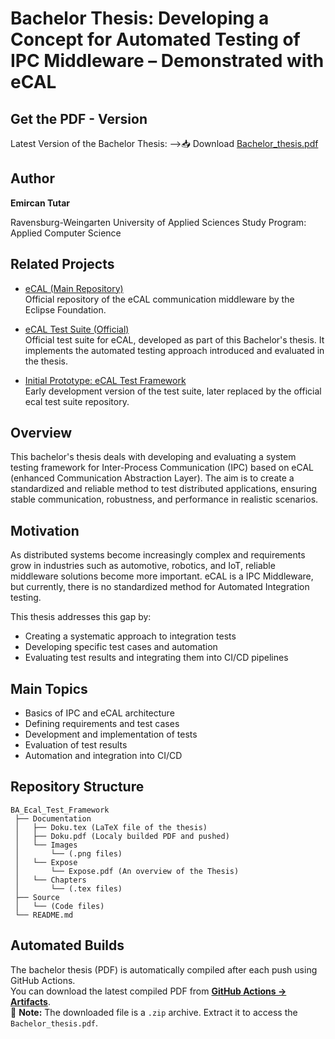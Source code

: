 # Bachelor Thesis: Developing a Concept for Automated Testing of IPC Middleware – Demonstrated with eCAL

## Get the PDF - Version
Latest Version of the Bachelor Thesis:
-->📥 Download [Bachelor_thesis.pdf](https://github.com/EmirTutar/bachelor-thesis-ipc-testing/releases/latest/download/Bachelor_thesis.pdf)

## Author
**Emircan Tutar**  
 
Ravensburg-Weingarten University of Applied Sciences
Study Program: Applied Computer Science 

## Related Projects

- [eCAL (Main Repository)](https://github.com/eclipse-ecal/ecal)  
  Official repository of the eCAL communication middleware by the Eclipse Foundation.

- [eCAL Test Suite (Official)](https://github.com/eclipse-ecal/ecal-test-suite)  
  Official test suite for eCAL, developed as part of this Bachelor's thesis. It implements the automated testing approach introduced and evaluated in the thesis.

- [Initial Prototype: eCAL Test Framework](https://github.com/EmirTutar/ECAL_Test_Framework)  
  Early development version of the test suite, later replaced by the official ecal test suite repository.

## Overview
This bachelor's thesis deals with developing and evaluating a system testing framework for Inter-Process Communication (IPC) based on eCAL (enhanced Communication Abstraction Layer). The aim is to create a standardized and reliable method to test distributed applications, ensuring stable communication, robustness, and performance in realistic scenarios.

## Motivation
As distributed systems become increasingly complex and requirements grow in industries such as automotive, robotics, and IoT, reliable middleware solutions become more important. eCAL is a IPC Middleware, but currently, there is no standardized method for Automated Integration testing.

This thesis addresses this gap by:
- Creating a systematic approach to integration tests
- Developing specific test cases and automation
- Evaluating test results and integrating them into CI/CD pipelines

## Main Topics
- Basics of IPC and eCAL architecture
- Defining requirements and test cases
- Development and implementation of tests
- Evaluation of test results
- Automation and integration into CI/CD

## Repository Structure
```
BA_Ecal_Test_Framework
 ├── Documentation
 │   ├── Doku.tex (LaTeX file of the thesis)
 │   ├── Doku.pdf (Localy builded PDF and pushed)
 │   └── Images
 │       └── (.png files)
 │   └── Expose
 │       └── Expose.pdf (An overview of the Thesis)
 │   └── Chapters
 │       └── (.tex files)
 ├── Source
 │   └── (Code files)
 └── README.md
```

## Automated Builds
The bachelor thesis (PDF) is automatically compiled after each push using GitHub Actions.  
You can download the latest compiled PDF from **[GitHub Actions → Artifacts](https://github.com/EmirTutar/bachelor-thesis-ipc-testing/actions?query=workflow%3A"Build+PDF")**.  
📌 **Note:** The downloaded file is a `.zip` archive. Extract it to access the `Bachelor_thesis.pdf`.
